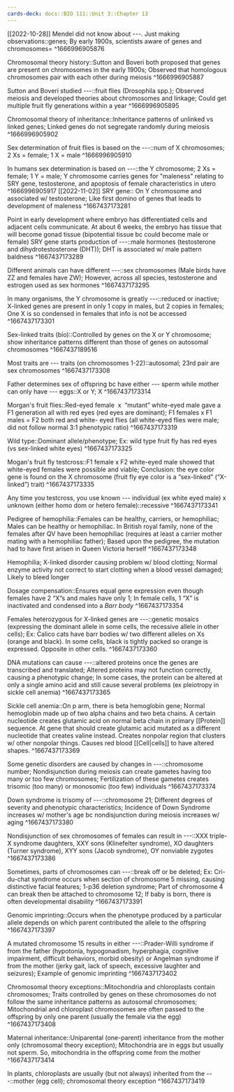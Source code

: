 ```yaml
---
cards-deck: docs::BIO 111::Unit 3::Chapter 13
---
```


[[2022-10-28]]
Mendel did not know about ---. Just making observations::genes; By early 1900s, scientists aware of genes and chromosomes=
^1666996905876

Chromosomal theory history::Sutton and Boveri both proposed that genes are present on chromosomes in the early 1900s; Observed that homologous chromosomes pair with each other during meiosis
^1666996905887

Sutton and Boveri studied ---::fruit flies (Drosophila spp.); Observed meiosis and developed theories about chromosomes and linkage; Could get multiple fruit fly generations within a year
^1666996905895


Chromosomal theory of inheritance::Inheritance patterns of unlinked vs linked genes; Linked genes do not segregate randomly during meiosis
^1666996905902

Sex determination of fruit flies is based on the ---::num of X chromosomes; 2 Xs = female; 1 X = male
^1666996905910

In humans sex determination is based on ---::the Y chromosome; 2 Xs = female; 1 Y = male; Y chromosome carries genes for "maleness" relating to SRY gene, testosterone, and apoptosis of female characteristics in utero  
^1666996905917
[[2022-11-02]]
SRY gene:: On Y chromosome and associated w/ testosterone; Like first domino of genes that leads to development of maleness
^1667437173281

Point in early development where embryo has differentiated cells and adjacent cells communicate. At about 6 weeks, the embryo has tissue that will become gonad tissue (bipotential tissue bc could become male or female) SRY gene starts production of ---::male hormones (testosterone and dihydrotestosterone (DHT)); DHT is associated w/ male pattern baldness
^1667437173289

Different animals can have different ---::sex chromosomes (Male birds have ZZ and females have ZW); However, across all species, testosterone and estrogen used as sex hormones
^1667437173295

In many organisms, the Y chromosome is greatly ---::reduced or inactive; X-linked genes are present in only 1 copy in males, but 2 copies in females; One X is so condensed in females that info is not be accessed  
^1667437173301

Sex-linked traits (bio)::Controlled by genes on the X or Y chromosome; show inheritance patterns different than those of genes on autosomal chromosomes
^1667437189516

Most traits are --- traits (on chromosomes 1-22)::autosomal; 23rd pair are sex chromosomes 
^1667437173308

Father determines sex of offspring bc have either --- sperm while mother can only have --- eggs::X or Y; X
^1667437173314

Morgan's fruit flies::Red-eyed female  x  “mutant” white-eyed male gave a F1 generation all with red eyes (red eyes are dominant); F1 females x F1 males = F2 both red and white- eyed flies (all white-eyed flies were male; did not follow normal 3:1 phenotypic ratio)
^1667437173319

Wild type::Dominant allele/phenotype; Ex: wild type fruit fly has red eyes (vs sex-linked white eyes)
^1667437173325

Mogan's fruit fly testcross::F1 female x F2 white-eyed male showed that white-eyed females were possible and viable; Conclusion: the eye color gene is found on the X chromosome (fruit fly eye color is a “sex-linked” (“X-linked”) trait)
^1667437173335

Any time you testcross, you use known --- individual (ex white eyed male) x unknown (either homo dom or hetero female)::recessive
^1667437173341

Pedigree of hemophilia::Females can be healthy, carriers, or hemophiliac; Males can be healthy or hemophiliac. In British royal family, none of the females after QV have been hemophiliac (requires at least a carrier mother mating with a hemophiliac father); Based upon the pedigree, the mutation had to have first arisen in Queen Victoria herself
^1667437173348

Hemophilia; X-linked disorder causing problem w/ blood clotting; Normal enzyme activity not correct to start clotting when a blood vessel damaged; Likely to bleed longer

Dosage compensation::Ensures equal gene expression even though females have 2 “X”s and males have only 1; In female cells, 1 “X” is inactivated and condensed into a *Barr body*
^1667437173354

Females heterozygous for X-linked genes are ---::genetic mosaics (expressing the dominant allele in some cells, the recessive allele in other cells); Ex: Calico cats have barr bodies w/ two different alleles on Xs (orange and black). In some cells, black is tightly packed so orange is expressed. Opposite in other cells.
^1667437173360

DNA mutations can cause ---::altered proteins once the genes are transcribed and translated; Altered proteins may not function correctly, causing a phenotypic change; In some cases, the protein can be altered at only a single amino acid and still cause several problems (ex pleiotropy in sickle cell anemia)
^1667437173365

Sickle cell anemia::On p arm, there is beta hemoglobin gene; Normal hemoglobin made up of two alpha chains and two beta chains. A certain nucleotide creates glutamic acid on normal beta chain in primary [[Protein]] sequence. At gene that should create glutamic acid mutated as a different nucleotide that creates valine instead. Creates nonpolar region that clusters w/ other nonpolar things. Causes red blood [[Cell|cells]] to have altered shapes.
^1667437173369

Some genetic disorders are caused by changes in ---::chromosome number; Nondisjunction during meiosis can create gametes having too many or too few chromosomes; Fertilization of these gametes creates trisomic (too many) or monosomic (too few) individuals
^1667437173374

Down syndrome is trisomy of ---::chromosome 21; Different degrees of severity and phenotypic characteristics; Incidence of Down Syndrome increases w/ mother's age bc nondisjunction during meiosis increases w/ aging
^1667437173380

Nondisjunction of sex chromosomes of females can result in ---::XXX triple-X syndrome daughters, XXY sons (Klinefelter syndrome), XO daughters (Turner syndrome), XYY sons (Jacob syndrome), OY nonviable zygotes
^1667437173386

Sometimes, parts of chromosomes can ---::break off or be deleted; Ex: Cri-du-chat syndrome occurs when section of chromosome 5 missing, causing distinctive facial features; 1-p36 deletion syndrome; Part of chromosome 4 can break then be attached to chromosome 12; If baby is born, there is often developmental disability
^1667437173391

Genomic imprinting::Occurs when the phenotype produced by a particular allele depends on which parent contributed the allele to the offspring
^1667437173397

A mutated chromosome 15 results in either ---::Prader-Willi syndrome if from the father (hypotonia, hypogonadism, hyperphagia, cognitive impairment, difficult behaviors, morbid obesity) or Angelman syndrome if from the mother (jerky gait, lack of speech, excessive laughter and seizures); Example of genomic imprinting
^1667437173402

Chromosomal theory exceptions::Mitochondria and chloroplasts contain chromosomes; Traits controlled by genes on these chromosomes do not follow the same inheritance patterns as autosomal chromosomes;  Mitochondrial and chloroplast chromosomes are often passed to the offspring by only one parent (usually the female via the egg)
^1667437173408

Maternal inheritance::Uniparental (one-parent) inheritance from the mother only (chromosomal theory exception); Mitochondria are in eggs but usually not sperm. So, mitochondria in the offspring come from the mother
^1667437173414

In plants, chloroplasts are usually (but not always) inherited from the ---::mother (egg cell); chromosomal theory exception
^1667437173419







